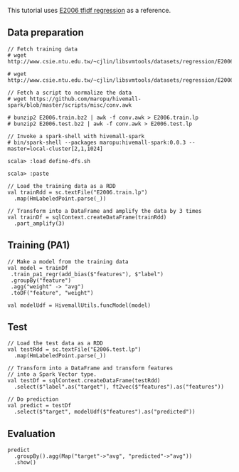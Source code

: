 This tutorial uses [E2006 tfidf regression](https://github.com/myui/hivemall/wiki#e2006-tfidf-regression) as a reference.

Data preparation
--------------------
```
// Fetch training data
# wget http://www.csie.ntu.edu.tw/~cjlin/libsvmtools/datasets/regression/E2006.train.bz2

# wget http://www.csie.ntu.edu.tw/~cjlin/libsvmtools/datasets/regression/E2006.test.bz2

// Fetch a script to normalize the data
# wget https://github.com/maropu/hivemall-spark/blob/master/scripts/misc/conv.awk

# bunzip2 E2006.train.bz2 | awk -f conv.awk > E2006.train.lp
# bunzip2 E2006.test.bz2 | awk -f conv.awk > E2006.test.lp

// Invoke a spark-shell with hivemall-spark
# bin/spark-shell --packages maropu:hivemall-spark:0.0.3 --master=local-cluster[2,1,1024]

scala> :load define-dfs.sh

scala> :paste

// Load the training data as a RDD
val trainRdd = sc.textFile("E2006.train.lp")
  .map(HmLabeledPoint.parse(_))

// Transform into a DataFrame and amplify the data by 3 times
val trainDf = sqlContext.createDataFrame(trainRdd)
  .part_amplify(3)
```

Training (PA1)
--------------------
```
// Make a model from the training data
val model = trainDf
 .train_pa1_regr(add_bias($"features"), $"label")
 .groupBy("feature")
 .agg("weight" -> "avg")
 .toDF("feature", "weight")

val modelUdf = HivemallUtils.funcModel(model)
```

Test
--------------------
```
// Load the test data as a RDD
val testRdd = sc.textFile("E2006.test.lp")
  .map(HmLabeledPoint.parse(_))

// Transform into a DataFrame and transform features
// into a Spark Vector type.
val testDf = sqlContext.createDataFrame(testRdd)
  .select($"label".as("target"), ft2vec($"features").as("features"))

// Do prediction
val predict = testDf
  .select($"target", modelUdf($"features").as("predicted"))
```

Evaluation
--------------------
```
predict
  .groupBy().agg(Map("target"->"avg", "predicted"->"avg"))
  .show()
```
